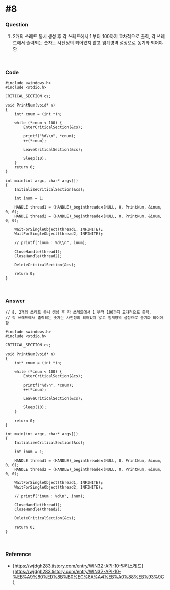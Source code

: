 # #8

### Question

1. 2개의 쓰레드 동시 생성 후 각 쓰레드에서 1 부터 100까지 교차적으로 출력, 각 쓰레드에서 출력되는 숫자는 사전정의 되어있지 않고 임계영역 설정으로 동기화 되어야함



<br>



### Code

```
#include <windows.h>
#include <stdio.h>

CRITICAL_SECTION cs;

void PrintNum(void* n)
{
	int* cnum = (int *)n;

	while (*cnum < 100) {
		EnterCriticalSection(&cs);

		printf("%d\\n", *cnum);
		++(*cnum);

		LeaveCriticalSection(&cs);

		Sleep(10);
	}
	return 0;
}

int main(int argc, char* argv[])
{
	InitializeCriticalSection(&cs);

	int inum = 1;

	HANDLE thread1 = (HANDLE)_beginthreadex(NULL, 0, PrintNum, &inum, 0, 0);
	HANDLE thread2 = (HANDLE)_beginthreadex(NULL, 0, PrintNum, &inum, 0, 0);

	WaitForSingleObject(thread1, INFINITE);
	WaitForSingleObject(thread2, INFINITE);

	// printf("inum : %d\\n", inum);

	CloseHandle(thread1);
	CloseHandle(thread2);

	DeleteCriticalSection(&cs);

	return 0;
}

```



<br>



### Answer

```
// 8. 2개의 쓰레드 동시 생성 후 각 쓰레드에서 1 부터 100까지 교차적으로 출력,
// 각 쓰레드에서 출력되는 숫자는 사전정의 되어있지 않고 임계영역 설정으로 동기화 되어야 함

#include <windows.h>
#include <stdio.h>

CRITICAL_SECTION cs;

void PrintNum(void* n)
{
	int* cnum = (int *)n;

	while (*cnum < 100) {
		EnterCriticalSection(&cs);

		printf("%d\n", *cnum);
		++(*cnum);

		LeaveCriticalSection(&cs);

		Sleep(10);
	}

	return 0;
}

int main(int argc, char* argv[])
{
	InitializeCriticalSection(&cs);

	int inum = 1;

	HANDLE thread1 = (HANDLE)_beginthreadex(NULL, 0, PrintNum, &inum, 0, 0);
	HANDLE thread2 = (HANDLE)_beginthreadex(NULL, 0, PrintNum, &inum, 0, 0);

	WaitForSingleObject(thread1, INFINITE);
	WaitForSingleObject(thread2, INFINITE);

	// printf("inum : %d\n", inum);

	CloseHandle(thread1);
	CloseHandle(thread2);

	DeleteCriticalSection(&cs);

	return 0;
}
```



<br>



### Reference

- [https://wjdgh283.tistory.com/entry/WIN32-API-10-멀티스레드](https://wjdgh283.tistory.com/entry/WIN32-API-10-%EB%A9%80%ED%8B%B0%EC%8A%A4%EB%A0%88%EB%93%9C)

